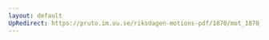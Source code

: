 ```yaml
---
layout: default
UpRedirect: https://pruto.im.uu.se/riksdagen-motions-pdf/1870/mot_1870__ak__29.pdf
---
```


